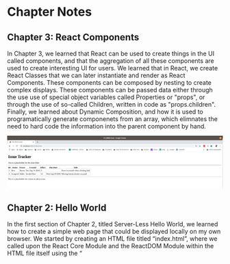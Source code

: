 # Chapter Notes

## Chapter 3: React Components

In Chapter 3, we learned that React can be used to create things in the UI called components, and that the aggregation of all these components are used to create interesting UI for users.  We learned that in React, we create React Classes that we can later instantiate and render as React Components.  These components can be composed by nesting to create complex displays.  These components can be passed data either through the use use of special object variables called Properties or "props", or through the use of so-called Children, written in code as "props.children".  Finally, we learned about Dynamic Composition, and how it is used to programatically generate componenets from an array, which elimnates the need to hard code the information into the parent component by hand.  

![ch03](/readme_images/Ch03.png)

## Chapter 2: Hello World

In the first section of Chapter 2, titled Server-Less Hello World, we learned how to create a simple web page that could be displayed locally on my own browser.  We started by creating an HTML file titled “index.html”, where we called upon the React Core Module and the ReactDOM Module within the HTML file itself using the “<script>” tags.  The React elements are JavaScript objects that can create and then render things we want to display on the web page, which we used within a “<div>” to display “Hello World!” in the browser.  

For the next section, titled JSX, we learned that React has a markup language similar to HTML called JSX, which is short for JavaScript XML.  We learned that we can include JSX within out HTML file, and then use a compiler called Babel to take JSX snippets and transform then into regular JavaScript, which is important because the JS engine in browsers don’t understand JSX.  Once translated, we can then create things we want to display and render them using React elements.  

Section three, titled Project Setup introduces us to nvm and npm.  We learned how to use Node Version Manager, or “nvm”, to install Node.js, and that it can be used to switch between different versions of Node.js.  In addition, we learned how to initialize a project in its own directory using Node Package Manager, or “npm”, and that it’s important to do this for each project.  Initializing npm for each project means that for all packages used for a particular project, their versions remain localized and specific, such that they won’t interfere with other projects on the same computer in different directories.  We then used npm in the terminal to install Express.  
